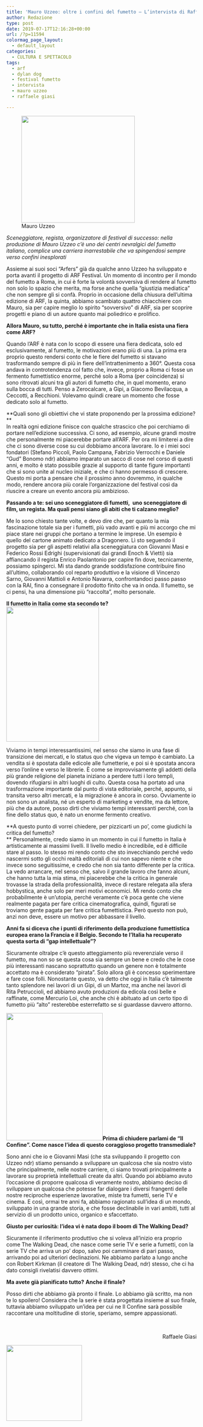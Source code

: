 ```yaml
---
title: 'Mauro Uzzeo: oltre i confini del fumetto – L’intervista di Raffaele Giasi'
author: Redazione
type: post
date: 2019-07-17T12:16:28+00:00
url: /?p=11594
colormag_page_layout:
  - default_layout
categories:
  - CULTURA E SPETTACOLO
tags:
  - arf
  - dylan dog
  - festival fumetto
  - intervista
  - mauro uzzeo
  - raffaele giasi

---
```

<figure id="attachment_11596" aria-describedby="caption-attachment-11596" style="width: 300px" class="wp-caption alignleft"><img decoding="async" loading="lazy" class="wp-image-11596 size-medium" src="https://progressonline.it/wp-content/uploads/2019/07/1468675_10202627237467366_1762064490_n-1-300x282.jpg" alt="" width="300" height="282" /><figcaption id="caption-attachment-11596" class="wp-caption-text">Mauro Uzzeo</figcaption></figure>

_Sceneggiatore, regista, organizzatore di festival di successo: nella produzione di Mauro Uzzeo c’è uno dei centri nevralgici del fumetto italiano, complice una carriera inarrestabile che va spingendosi sempre verso confini inesplorati_

Assieme ai suoi soci “Arfers” già da qualche anno Uzzeo ha sviluppato e porta avanti il progetto di ARF Festival. Un momento di incontro per il mondo del fumetto a Roma, in cui è forte la volontà sovversiva di rendere al fumetto non solo lo spazio che merita, ma forse anche quella “giustizia mediatica” che non sempre gli si confà. Proprio in occasione della chiusura dell&#8217;ultima edizione di ARF, la quinta, abbiamo scambiato quattro chiacchiere con Mauro, sia per capire meglio lo spirito “sovversivo” di ARF, sia per scoprire progetti e piano di un autore quanto mai poliedrico e prolifico.

**Allora Mauro, su tutto, perché è importante che in Italia esista una fiera come ARF?** 

Quando l&#8217;ARF è nata con lo scopo di essere una fiera dedicata, solo ed esclusivamente, al fumetto, le motivazioni erano più di una. La prima era proprio questo rendersi conto che le fiere del fumetto si stavano trasformando sempre di più in fiere dell&#8217;intrattenimento a 360°. Questa cosa andava in controtendenza col fatto che, invece, proprio a Roma ci fosse un fermento fumettistico enorme, perché solo a Roma (per coincidenza) si sono ritrovati alcuni tra gli autori di fumetto che, in quel momento, erano sulla bocca di tutti. Penso a Zerocalcare, a Gipi, a Giacomo Bevilacqua, a Ceccotti, a Recchioni. Volevamo quindi creare un momento che fosse dedicato solo al fumetto.

**Quali sono gli obiettivi che vi state proponendo per la prossima edizione?  
**  
In realtà ogni edizione finisce con qualche strascico che poi cerchiamo di portare nell&#8217;edizione successiva. Ci sono, ad esempio, alcune grandi mostre che personalmente mi piacerebbe portare all&#8217;ARF. Per ora mi limiterei a dire che ci sono diverse cose su cui dobbiamo ancora lavorare. Io e i miei soci fondatori (Stefano Piccoli, Paolo Campana, Fabrizio Verrocchi e Daniele “Gud” Bonomo ndr) abbiamo imparato un sacco di cose nel corso di questi anni, e molto è stato possibile grazie al supporto di tante figure importanti che si sono unite al nucleo iniziale, e che ci hanno permesso di crescere. Questo mi porta a pensare che il prossimo anno dovremmo, in qualche modo, rendere ancora più corale l’organizzazione del festival così da riuscire a creare un evento ancora più ambizioso.

**Passando a te: sei uno sceneggiatore di fumetti,  uno sceneggiatore di film, un regista. Ma quali pensi siano gli abiti che ti calzano meglio?** 

Me lo sono chiesto tante volte, e devo dire che, per quanto la mia fascinazione totale sia per i fumetti, più vado avanti e più mi accorgo che mi piace stare nei gruppi che portano a termine le imprese. Un esempio è quello del cartone animato dedicato a Dragonero. Lì sto seguendo il progetto sia per gli aspetti relativi alla sceneggiatura con Giovanni Masi e Federico Rossi Edrighi (supervisionati dai grandi Enoch & Vietti) sia affiancando il regista Enrico Paolantonio per capire fin dove, tecnicamente, possiamo spingerci. Mi sta dando grande soddisfazione contribuire fino all&#8217;ultimo, collaborando col reparto produttivo e la visione di Vincenzo Sarno, Giovanni Mattioli e Antonio Navarra, confrontandoci passo passo con la RAI, fino a consegnare il prodotto finito che va in onda. Il fumetto, se ci pensi, ha una dimensione più “raccolta”, molto personale.

**Il fumetto in Italia come sta secondo te?<img decoding="async" loading="lazy" class="alignright wp-image-11598" src="https://progressonline.it/wp-content/uploads/2019/07/confine-arf-pcol-1-206x300.jpg" alt="" width="245" height="356" />**

Viviamo in tempi interessantissimi, nel senso che siamo in una fase di transizione dei mercati, e lo status quo che vigeva un tempo è cambiato. La vendita si è spostata dalle edicole alle fumetterie, e poi si è spostata ancora verso l&#8217;online e verso le librerie. È come se improvvisamente gli addetti della più grande religione del pianeta iniziano a perdere tutti i loro templi, dovendo rifugiarsi in altri luoghi di culto. Questa cosa ha portato ad una trasformazione importante dal punto di vista editoriale, perché, appunto, si transita verso altri mercati, e la migrazione è ancora in corso. Ovviamente io non sono un analista, né un esperto di marketing e vendite, ma da lettore, più che da autore, posso dirti che viviamo tempi interessanti perché, con la fine dello status quo, è nato un enorme fermento creativo.

**A questo punto di vorrei chiedere, per pizzicarti un po&#8217;, come giudichi la critica del fumetto?  
** Personalmente, credo siamo in un momento in cui il fumetto in Italia è artisticamente ai massimi livelli. Il livello medio è incredibile, ed è difficile stare al passo. Io stesso mi rendo conto che sto invecchiando perché vedo nascermi sotto gli occhi realtà editoriali di cui non sapevo niente e che invece sono seguitissime, e credo che non sia tanto differente per la critica. La vedo arrancare, nel senso che, salvo il grande lavoro che fanno alcuni, che hanno tutta la mia stima, mi piacerebbe che la critica in generale trovasse la strada della professionalità, invece di restare relegata alla sfera hobbystica, anche solo per meri motivi economici. Mi rendo conto che probabilmente è un&#8217;utopia, perché veramente c&#8217;è poca gente che viene realmente pagata per fare critica cinematografica, quindi, figurati se troviamo gente pagata per fare critica fumettistica. Però questo non può, anzi non deve, essere un motivo per abbassare il livello.

**Anni fa si diceva che i punti di riferimento della produzione fumettistica europea erano la Francia e il Belgio. Secondo te l&#8217;Italia ha recuperato questa sorta di “gap intellettuale”?**

Sicuramente oltralpe c&#8217;è questo atteggiamento più reverenziale verso il fumetto, ma non so se questa cosa sia sempre un bene e credo che le cose più interessanti nascano soprattutto quando un genere non è totalmente accettato ma è considerato “pirata”. Solo allora gli è concesso sperimentare e fare cose folli. Nonostante questo, va detto che oggi in Italia c&#8217;è talmente tanto splendore nei lavori di un Gipi, di un Martoz, ma anche nei lavori di Rita Petruccioli, ed abbiamo avuto produzioni da edicola così belle e raffinate, come Mercurio Loi, che anche chi è abituato ad un certo tipo di fumetto più “alto” resterebbe esterrefatto se si guardasse davvero attorno.

**<img decoding="async" loading="lazy" class="alignleft wp-image-11595" src="https://progressonline.it/wp-content/uploads/2019/07/00043goeb0037-1-228x300.jpg" alt="" width="255" height="336" />Prima di chiudere parlami de “Il Confine”. Come nasce l&#8217;idea di questo coraggioso progetto transmediale?**

Sono anni che io e Giovanni Masi (che sta sviluppando il progetto con Uzzeo ndr) stiamo pensando a sviluppare un qualcosa che sia nostro visto che principalmente, nelle nostre carriere, ci siamo trovati principalmente a lavorare su proprietà intellettuali create da altri. Quando poi abbiamo avuto l&#8217;occasione di proporre qualcosa di veramente nostro, abbiamo deciso di sviluppare un qualcosa che potesse far dialogare i diversi frangenti delle nostre reciproche esperienze lavorative, miste tra fumetti, serie TV e cinema. E così, ormai tre anni fa, abbiamo ragionato sull&#8217;idea di un mondo, sviluppato in una grande storia, e che fosse declinabile in vari ambiti, tutti al servizio di un prodotto unico, organico e sfaccettato.

**Giusto per curiosità: l&#8217;idea vi è nata dopo il boom di The Walking Dead?**

Sicuramente il riferimento produttivo che si voleva all&#8217;inizio era proprio come The Walking Dead, che nasce come serie TV e serie a fumetti, con la serie TV che arriva un po&#8217; dopo, salvo poi camminare di pari passo, arrivando poi ad ulteriori declinazioni. Ne abbiamo parlato a lungo anche con Robert Kirkman (il creatore di The Walking Dead, ndr) stesso, che ci ha dato consigli rivelatisi davvero ottimi.

**Ma avete già pianificato tutto?** **Anche il finale?**

Posso dirti che abbiamo già pronto il finale. Lo abbiamo già scritto, ma non te lo spoilero! Considera che la serie è stata progettata insieme al suo finale, tuttavia abbiamo sviluppato un&#8217;idea per cui ne Il Confine sarà possibile raccontare una moltitudine di storie, speriamo, sempre appassionati.

&nbsp;

<p style="text-align: right;">
  Raffaele Giasi
</p>

<img decoding="async" loading="lazy" class="size-full wp-image-9964 alignright" src="https://progressonline.it/wp-content/uploads/2018/10/giasi.jpg" alt="" width="200" height="200" />